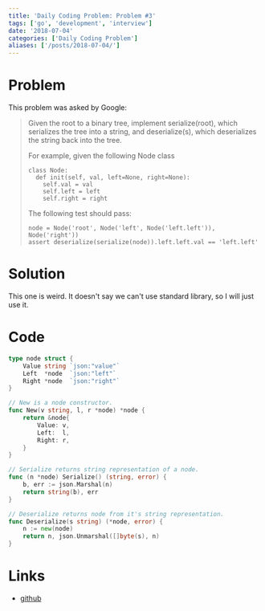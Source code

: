 ```yaml
---
title: 'Daily Coding Problem: Problem #3'
tags: ['go', 'development', 'interview']
date: '2018-07-04'
categories: ['Daily Coding Problem']
aliases: ['/posts/2018-07-04/']
---
```


# Problem

This problem was asked by Google:

> Given the root to a binary tree, implement serialize(root), which serializes the tree into a string, and deserialize(s), which deserializes the string back into the tree.
>
> For example, given the following Node class
>
> ```
> class Node:
>   def init(self, val, left=None, right=None):
>     self.val = val
>     self.left = left
>     self.right = right
> ```
>
> The following test should pass:
>
> ```
> node = Node('root', Node('left', Node('left.left')), Node('right'))
> assert deserialize(serialize(node)).left.left.val == 'left.left'
> ```

# Solution

This one is weird. It doesn't say we can't use standard library, so I will just use it.

# Code

```go
type node struct {
	Value string `json:"value"`
	Left  *node  `json:"left"`
	Right *node  `json:"right"`
}

// New is a node constructor.
func New(v string, l, r *node) *node {
	return &node{
		Value: v,
		Left:  l,
		Right: r,
	}
}

// Serialize returns string representation of a node.
func (n *node) Serialize() (string, error) {
	b, err := json.Marshal(n)
	return string(b), err
}

// Deserialize returns node from it's string representation.
func Deserialize(s string) (*node, error) {
	n := new(node)
	return n, json.Unmarshal([]byte(s), n)
}
```

# Links

- [github](https://github.com/ngalayko/dcp/tree/master/problems/2018-07-04)
